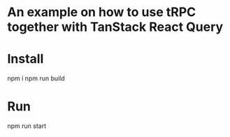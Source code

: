 # An example on how to use tRPC together with TanStack React Query

# Install
npm i
npm run build

# Run
npm run start
